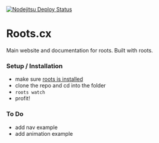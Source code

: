 [![Nodejitsu Deploy Status](https://webhooks.nodejitsu.com/jenius/roots.cx.png)](https://webops.nodejitsu.com#jenius/roots.cx)

Roots.cx
=================
Main website and documentation for roots. Built with roots.

### Setup / Installation
- make sure [roots is installed](http://roots.cx#installation)
- clone the repo and cd into the folder
- `roots watch`
- profit!

### To Do
- add nav example
- add animation example